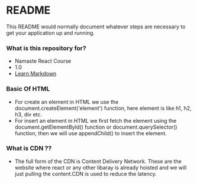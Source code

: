# README #

This README would normally document whatever steps are necessary to get your application up and running.

### What is this repository for? ###

* Namaste React Course
* 1.0
* [Learn Markdown](https://bitbucket.org/tutorials/markdowndemo)

### Basic Of HTML

* For create an element in HTML we use the document.createElement('element') function, here element is like h1, h2, h3, div etc.
* For insert an element in HTML we first fetch the element using the document.getElementById() function or document.querySelector() function, then we will use appendChild() to insert the element.

### What is CDN ??
* The full form of the CDN is Content Delivery Network. These are the website where react or any other libaray is already hoisted and we will just pulling the content.CDN is used to reduce the latency.